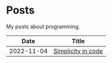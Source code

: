 # Posts

My posts about programming.

| Date   |      Title      |
|----------|:-------------:|
| 2022-11-04 |  [Simplicity in code](2022-11-10-simplicity-in-code.md) |